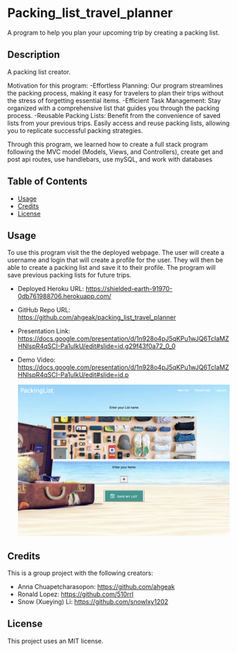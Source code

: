 # Packing_list_travel_planner
A program to help you plan your upcoming trip by creating a packing list.

## Description

A packing list creator. 

Motivation for this program:
-Effortless Planning: Our program streamlines the packing process, making it easy for travelers to plan their trips without the stress of forgetting essential items.
-Efficient Task Management: Stay organized with a comprehensive list that guides you through the packing process. 
-Reusable Packing Lists: Benefit from the convenience of saved lists from your previous trips. Easily access and reuse packing lists, allowing you to replicate successful packing strategies.

Through this program, we learned how to create a full stack program following the MVC model (Models, Views, and Controllers), create get and post api routes, use handlebars, use mySQL, and work with databases

## Table of Contents

- [Usage](#usage)
- [Credits](#credits)
- [License](#license)

## Usage

To use this program visit the the deployed webpage. The user will create a username and login that will create a profile for the user. They will then be able to create a packing list and save it to their profile. The program will save previous packing lists for future trips.

- Deployed Heroku URL: https://shielded-earth-91970-0db761988706.herokuapp.com/ 
- GitHub Repo URL: https://github.com/ahgeak/packing_list_travel_planner 
- Presentation Link: https://docs.google.com/presentation/d/1n928o4pJ5qKPu1wJQ6TcIaMZHNIspR4qSCI-Pa1uIkU/edit#slide=id.g29f43f0a72_0_0 
- Demo Video: https://docs.google.com/presentation/d/1n928o4pJ5qKPu1wJQ6TcIaMZHNIspR4qSCI-Pa1uIkU/edit#slide=id.p  

    ![packingListScreenshot](./public/images/PackingList_Screenshot.png)

## Credits

This is a group project with the following creators:
- Anna Chuapetcharasopon: https://github.com/ahgeak 
- Ronald Lopez: https://github.com/510rrl
- Snow (Xueying) Li: https://github.com/snowlxy1202


## License

This project uses an MIT license.
